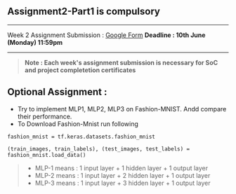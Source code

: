 ## Assignment2-Part1 is compulsory

____________________________________________________________________________________________________
Week 2 Assignment Submission : [Google Form](https://docs.google.com/forms/d/e/1FAIpQLScQsmJKQJNHqA51wi95kK8Pg07VdQb6mi8F5Ao2F75PReu25g/viewform?usp=sf_link)
**Deadline : 10th June (Monday) 11:59pm**
____________________________________________________________________________________________________

> **Note : Each week's assignment submission is necessary for SoC and project completetion certificates**

## Optional Assignment :
- Try to implement MLP1, MLP2, MLP3 on Fashion-MNIST. Andd compare their performance.
- To Download Fashion-Mnist run following
```
fashion_mnist = tf.keras.datasets.fashion_mnist

(train_images, train_labels), (test_images, test_labels) = fashion_mnist.load_data()
```
> * MLP-1 means : 1 input layer + 1 hidden layer + 1 output layer
> * MLP-2 means : 1 input layer + 2 hidden layer + 1 output layer
> * MLP-3 means : 1 input layer + 3 hidden layer + 1 output layer
